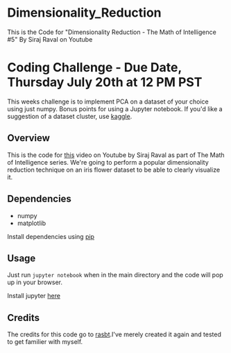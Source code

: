 # Dimensionality_Reduction
This is the Code for "Dimensionality Reduction - The Math of Intelligence #5" By Siraj Raval on Youtube

# Coding Challenge - Due Date, Thursday July 20th at 12 PM PST

This weeks challenge is to implement PCA on a dataset of your choice using just numpy. Bonus points for using a Jupyter notebook.
If you'd like a suggestion of a dataset cluster, use [kaggle](https://www.kaggle.com/datasets).

## Overview

This is the code for [this](https://youtu.be/jPmV3j1dAv4) video on Youtube by Siraj Raval as part of The Math of Intelligence series. We're going to 
perform a popular dimensionality reduction technique on an iris flower dataset to be able to clearly visualize it.

## Dependencies

* numpy
* matplotlib

Install dependencies using [pip](https://pip.pypa.io/)

## Usage

Just run `jupyter notebook` when in the main directory and the code will pop up in your browser.

Install jupyter [here](http://jupyter.readthedocs.io/en/latest/install.html)

## Credits

The credits for this code go to [rasbt](https://github.com/rasbt).I've merely created it again and tested to get familier with myself.
